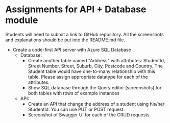 # Assignments for API + Database module
Students will need to submit a link to GitHub repository. All the screenshots and explanations should be put into the README.md file.
- Create a code-first API server with Azure SQL Database
  - Database:
    - Create another table named "Address" with attributes: StudentId, Street Number, Street, Suburb, City, Postcode and Country. The Student table would have one-to-many relationship with this table. Please assign appropriate datatype for each of the attributes.
    - Show SQL database through the Query editor (screenshots) for both tables with rows of example instances
  - API:
    - Create an API that change the address of a student using his/her StudentId. You can use PUT or POST request.
    - Screenshot of Swagger UI for each of the CRUD requests
